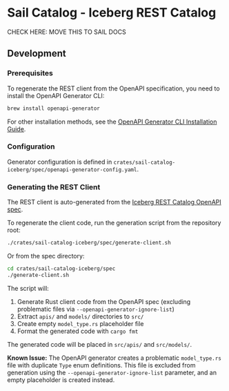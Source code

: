 # Sail Catalog - Iceberg REST Catalog

CHECK HERE: MOVE THIS TO SAIL DOCS

## Development

### Prerequisites

To regenerate the REST client from the OpenAPI specification, you need to install the OpenAPI Generator CLI:

```bash
brew install openapi-generator
```

For other installation methods, see the [OpenAPI Generator CLI Installation Guide](https://openapi-generator.tech/docs/installation/).

### Configuration

Generator configuration is defined in `crates/sail-catalog-iceberg/spec/openapi-generator-config.yaml`.

### Generating the REST Client

The REST client is auto-generated from the [Iceberg REST Catalog OpenAPI spec](spec/iceberg-rest-catalog.yaml).

To regenerate the client code, run the generation script from the repository root:

```bash
./crates/sail-catalog-iceberg/spec/generate-client.sh
```

Or from the spec directory:

```bash
cd crates/sail-catalog-iceberg/spec
./generate-client.sh
```

The script will:
1. Generate Rust client code from the OpenAPI spec (excluding problematic files via `--openapi-generator-ignore-list`)
2. Extract `apis/` and `models/` directories to `src/`
3. Create empty `model_type.rs` placeholder file
4. Format the generated code with `cargo fmt`

The generated code will be placed in `src/apis/` and `src/models/`.

**Known Issue:** The OpenAPI generator creates a problematic `model_type.rs` file with duplicate `Type` enum definitions. This file is excluded from generation using the `--openapi-generator-ignore-list` parameter, and an empty placeholder is created instead.